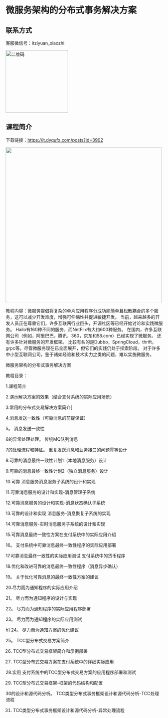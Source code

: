 # 微服务架构的分布式事务解决方案

## 联系方式

客服微信号：itziyuan_xiaozhi

<img src="https://ziyuanyun.oss-cn-guangzhou.aliyuncs.com/common/20240614073449/666b82192834a.jpg" width="200" height="200" alt="二维码">

## 课程简介

下载链接：https://it.dyqufx.com/posts?id=3902

<img src="https://ziyuanyun.oss-cn-guangzhou.aliyuncs.com/yun/20240515185412/66449454a5cc4.jpg" width="500" alt="">

  教程内容：微服务提倡将复杂的单片应用程序分成功能简单且松散耦合的多个服务，这可以减少开发难度，增强可伸缩性并促进敏捷开发。 当前，越来越多的开发人员正在尊重它们，许多互联网行业巨头，开源社区等已经开始讨论和实践微服务。 Hailo有160种不同的服务，而NetFlix有大约600种服务。 在国内，许多互联网公司（例如，阿里巴巴，腾讯，360，京东和58.com）已经实现了微服务。 还有许多针对微服务的开发框架。 比较有名的是Dubbo，SpringCloud，thrift，grpc等。尽管微服务现在已全面展开，但它们的实践仍处于探索阶段。 对于许多中小型互联网公司，鉴于诸如经验和技术实力之类的问题，难以实施微服务。

 微服务架构的分布式事务解决方案



 教程目录：

 1.课程简介

 2.演示解决方案的效果（结合支付系统的实际应用场景）

 3.常用的分布式交易解决方案简介[

 4.消息发送一致性（可靠消息的前提保证）

 5。 消息发送一致性

 6的异常处理处理。 传统MQ队列消息

 7的处理流程和特征。 重复发送消息和业务接口的问题幂等设计

 8.可靠的消息最终一致性计划1（本地消息服务）设计

 9.可靠的消息最终一致性计划2（独立消息服务）设计

 10.可靠 消息服务消息服务子系统的设计和实现

 11.可靠消息服务的设计和实现-消息管理子系统

 12.可靠消息服务的设计和实现-消息状态确认子系统

 13.可靠的设计和实现 消息服务-消息恢复子系统的实现

 14.可靠消息服务-实时消息服务子系统的设计和实现

 15.可靠消息最终一致性方案在支付系统中的实际应用介绍

 16。 支付系统中可靠消息最终一致性程序的实际应用部署

 17.可靠消息最终一致性的实际应用测试 支付系统中的货币程序

 18.优化和改进可靠的消息最终一致性程序（消息异步确认）

 19。 关于优化可靠消息的最终一致性方案的建议

 20.尽力而为通知程序的实际应用介绍

 21。 尽力而为通知程序的设计与实现

 22。 尽力而为通知程序的实际应用程序部署

 23。 尽力而为通知程序的实际应用测试

 h] 24。 尽力而为通知方案的优化建议

 25。 TCC型分布式交易方案简介

 26. TCC型分布式交易框架简介和示例部署

 27. TCC型分布式交易方案在支付系统中的详细实际应用

 28.实用 支付系统中的TCC型分布式交易方案的应用程序部署和测试

 29. TCC型分布式交易框架-框架的代码结构和配置

 30的设计和源代码分析。 TCC类型分布式事务框架设计和源代码分析-TCC处理流程

 31. TCC类型分布式事务框架设计和源代码分析-异常处理流程

  